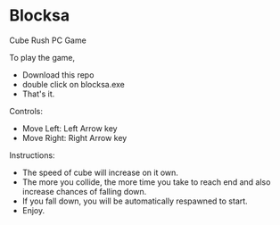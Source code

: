 # Blocksa
Cube Rush PC Game

To play the game,
- Download this repo
- double click on blocksa.exe
- That's it.

Controls:
- Move Left: Left Arrow key
- Move Right: Right Arrow key

Instructions:

- The speed of cube will increase on it own.
- The more you collide, the more time you take to reach end and also increase chances of falling down.
- If you fall down, you will be automatically respawned to start.
- Enjoy.
